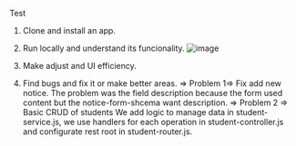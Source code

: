 Test 
1) Clone and install an app.
2) Run locally and understand its funcionality.
   ![image](https://github.com/user-attachments/assets/9fa9a5de-0237-48b9-880f-c4e458000602)

3) Make adjust and UI efficiency.
4) Find bugs and fix it or make better areas.
=> Problem 1=> Fix add new notice.
The problem was the field description because the form used content but the notice-form-shcema want description.
=> Problem 2 => Basic CRUD of students
We add logic to manage data in student-service.js, we use handlers for each operation in student-controller.js and configurate rest root in student-router.js.
